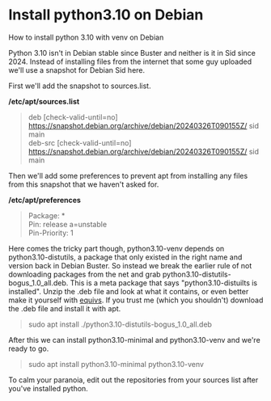 # Install python3.10 on Debian
How to install python 3.10 with venv on Debian

Python 3.10 isn't in Debian stable since Buster and neither is it in Sid since 2024. Instead of installing files from the internet that some guy uploaded we'll use a snapshot for Debian Sid here.

First we'll add the snapshot to sources.list.

**/etc/apt/sources.list**
>deb [check-valid-until=no] https://snapshot.debian.org/archive/debian/20240326T090155Z/ sid main<br />
>deb-src [check-valid-until=no] https://snapshot.debian.org/archive/debian/20240326T090155Z/ sid main

Then we'll add some preferences to prevent apt from installing any files from this snapshot that we haven't asked for.

**/etc/apt/preferences**
>Package: *<br />
Pin: release a=unstable<br />
Pin-Priority: 1<br />

Here comes the tricky part though, python3.10-venv depends on python3.10-distutils, a package that only existed in the right name and version back in Debian Buster. So instead we break the earlier rule of not downloading packages from the net and grab python3.10-distutils-bogus_1.0_all.deb. This is a meta package that says "python3.10-distuilts is installed". Unzip the .deb file and look at what it contains, or even better make it yourself with [equivs](https://packages.debian.org/search?keywords=equivs). If you trust me (which you shouldn't) download the .deb file and install it with apt.

>sudo apt install ./python3.10-distutils-bogus_1.0_all.deb

After this we can install python3.10-minimal and python3.10-venv and we're ready to go.

>sudo apt install python3.10-minimal python3.10-venv

To calm your paranoia, edit out the repositories from your sources list after you've installed python.
